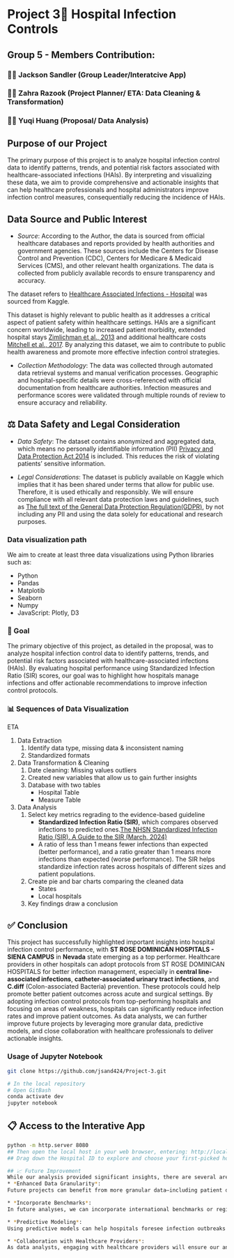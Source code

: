 # Project 3🏥 Hospital Infection Controls 

## Group 5 - Members Contribution:  

### 👱🏼 Jackson Sandler (Group Leader/Interatcive App)  
### 🧕🏽 Zahra Razook (Project Planner/ ETA: Data Cleaning & Transformation)  
### 👩🏻 Yuqi Huang (Proposal/ Data Analysis)  

## Purpose of our Project

The primary purpose of this project is to analyze hospital infection control data to identify
patterns, trends, and potential risk factors associated with healthcare-associated
infections (HAIs). By interpreting and visualizing these data, we aim to provide
comprehensive and actionable insights that can help healthcare professionals and
hospital administrators improve infection control measures, consequentially reducing the
incidence of HAIs.  

## Data Source and Public Interest
* *Source*:
According to the Author, the data is sourced from official healthcare databases and reports provided by health authorities and government agencies. These sources include the Centers for Disease Control and Prevention (CDC), Centers for Medicare & Medicaid Services (CMS), and other relevant health organizations. The data is collected from publicly available records to ensure transparency and accuracy.

The dataset refers to [Healthcare Associated Infections - Hospital](https://www.kaggle.com/datasets/muhammadfaizan65/hospital-infections-dataset?resource=download) was sourced from Kaggle.  

This dataset is highly relevant to public health as it addresses a critical aspect of patient
safety within healthcare settings. HAIs are a significant concern worldwide, leading to
increased patient morbidity, extended hospital stays [Zimlichman et al., 2013](https://jamanetwork.com/journals/jamainternalmedicine/article-abstract/1733452) and
additional healthcare costs [Mitchell et al., 2017](https://www.sciencedirect.com/science/article/pii/S2468045117300433). By analyzing this dataset, we aim to
contribute to public health awareness and promote more effective infection control
strategies.  

* *Collection Methodology*:
The data was collected through automated data retrieval systems and manual verification processes. Geographic and hospital-specific details were cross-referenced with official documentation from healthcare authorities. Infection measures and performance scores were validated through multiple rounds of review to ensure accuracy and reliability.

## ⚖️ Data Safety and Legal Consideration

* *Data Safety*: The dataset contains anonymized and aggregated data, which means no
personally identifiable information (PII) [Privacy and Data Protection Act 2014](https://content.legislation.vic.gov.au/sites/default/files/2023-08/14-60aa030-authorised.pdf) is included. This reduces the risk of violating
patients’ sensitive information.

* *Legal Considerations*: The dataset is publicly available on Kaggle which implies that it
has been shared under terms that allow for public use. Therefore, it is used ethically and
responsibly. We will ensure compliance with all relevant data protection laws and
guidelines, such as [The full text of the General Data Protection Regulation(GDPR)](https://eur-lex.europa.eu/legal-content/EN/TXT/PDF/?uri=CELEX:32016R0679), by not
including any PII and using the data solely for educational and research purposes.  

### Data visualization path  

We aim to create at least three data visualizations using Python libraries such as:
- Python
- Pandas
- Matplotib
- Seaborn
- Numpy
- JavaScript: Plotly, D3

### 🎯 Goal   
The primary objective of this project, as detailed in the proposal, was to analyze hospital infection control data to identify patterns, trends, and potential risk factors associated with healthcare-associated infections (HAIs). By evaluating hospital performance using Standardized Infection Ratio (SIR) scores, our goal was to highlight how hospitals manage infections and offer actionable recommendations to improve infection control protocols.

### 📊 Sequences of Data Visualization
ETA
1. Data Extraction
   1) Identify data type, missing data & inconsistent naming
   2) Standardized formats
2. Data Transformation & Cleaning
   1) Date cleaning: Missing values outliers
   2) Created new variables that allow us to gain further insights
   3) Database with two tables
      - Hospital Table
      - Measure Table
4. Data Analysis
   1) Select key metrics regrading to the evidence-based guideline
      - **Standardized Infection Ratio (SIR)**, which compares observed infections to predicted ones.[The NHSN Standardized Infection Ratio (SIR). A Guide to the SIR (March, 2024)](https://www.cdc.gov/nhsn/pdfs/ps-analysis-resources/nhsn-sir-guide.pdf)
      - A ratio of less than 1 means fewer infections than expected (better performance), and a ratio greater than 1 means more infections than expected (worse performance). The SIR helps standardize infection rates across hospitals of different sizes and patient populations.
   2) Create pie and bar charts comparing the cleaned data
      - States
      - Local hospitals
   3) Key findings draw a conclusion

## ✅ Conclusion
This project has successfully highlighted important insights into hospital infection control performance, with **ST ROSE DOMINICAN HOSPITALS - SIENA CAMPUS** in **Nevada** state emerging as a top performer. Healthcare providers in other hospitals can adopt protocols from ST ROSE DOMINICAN HOSPITALS for better infection management, especially in **central line-associated infections**, **catheter-associated urinary tract infections**, and **C.diff** (Colon-associated Bacteria) prevention. These protocols could help promote better patient outcomes across acute and surgical settings. By adopting infection control protocols from top-performing hospitals and focusing on areas of weakness, hospitals can significantly reduce infection rates and improve patient outcomes. As data analysts, we can further improve future projects by leveraging more granular data, predictive models, and close collaboration with healthcare professionals to deliver actionable insights.

### Usage of Jupyter Notebook
``` bash
git clone https://github.com/jsand424/Project-3.git
```
``` bash
# In the local repository
# Open GitBash
conda activate dev
jupyter notebook
```
## 📋 Access to the Interative App
``` bash
python -m http.server 8080
## Then open the local host in your web browser, entering: http://localhost:8080
## Drag down the Hospital ID to explore and choose your first-picked hospital 😍

## 📈 Future Improvement
While our analysis provided significant insights, there are several areas where we can improve our approach for future projects:
* *Enhanced Data Granularity*:
Future projects can benefit from more granular data—including patient demographics, hospital department-specific data, and details of infection control interventions (eg. Hand hygiene, Aseptic technique). This will allow for more precise analysis and tailored recommendations.

* *Incorporate Benchmarks*:
In future analyses, we can incorporate international benchmarks or regional peer comparisons to provide hospitals with a broader context of their performance. This will enable hospitals to understand how they compare not just nationally, but globally.

* *Predictive Modeling*:
Using predictive models can help hospitals foresee infection outbreaks or spikes in specific infections, allowing them to take preventive measures in advance. These models can be built using historical data and machine learning techniques.

* *Collaboration with Healthcare Providers*:
As data analysts, engaging with healthcare providers will ensure our analyses address real-world challenges. By understanding the challenges faced in infection control directly from the frontlines, we can make more targeted and impactful recommendations.

